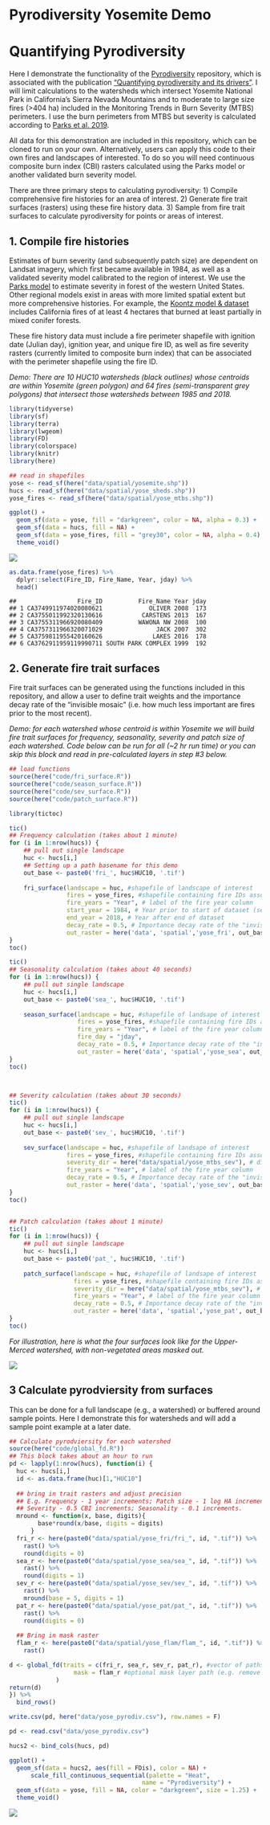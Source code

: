 Pyrodiversity Yosemite Demo
================

# Quantifying Pyrodiversity

Here I demonstrate the functionality of the
[Pyrodiversity](https://github.com/zacksteel/pyrodiversity) repository,
which is associated with the publication [“Quantifying pyrodiversity and
its drivers”](https://doi.org/10.1098/rspb.2020.3202). I will limit
calculations to the watersheds which intersect Yosemite National Park in
California’s Sierra Nevada Mountains and to moderate to large size fires
(>404 ha) included in the Monitoring Trends in Burn Severity (MTBS)
perimeters. I use the burn perimeters from MTBS but severity is
calculated according to [Parks et
al. 2019](https://www.mdpi.com/2072-4292/11/14/1735).

All data for this demonstration are included in this repository, which
can be cloned to run on your own. Alternatively, users can apply this
code to their own fires and landscapes of interested. To do so you will
need continuous composite burn index (CBI) rasters calculated using the
Parks model or another validated burn severity model.

There are three primary steps to calculating pyrodiversity: 1) Compile
comprehensive fire histories for an area of interest. 2) Generate fire
trait surfaces (rasters) using these fire history data. 3) Sample from
fire trait surfaces to calculate pyrodiversity for points or areas of
interest.

## 1. Compile fire histories

Estimates of burn severity (and subsequently patch size) are dependent
on Landsat imagery, which first became available in 1984, as well as a
validated severity model calibrated to the region of interest. We use
the [Parks model](https://www.mdpi.com/2072-4292/11/14/1735) to estimate
severity in forest of the western United States. Other regional models
exist in areas with more limited spatial extent but more comprehensive
histories. For example, the [Koontz model &
dataset](https://osf.io/ke4qj/#!) includes California fires of at least
4 hectares that burned at least partially in mixed conifer forests.

These fire history data must include a fire perimeter shapefile with
ignition date (Julian day), ignition year, and unique fire ID, as well
as fire severity rasters (currently limited to composite burn index)
that can be associated with the perimeter shapefile using the fire ID.

*Demo: There are 10 HUC10 watersheds (black outlines) whose centroids
are within Yosemite (green polygon) and 64 fires (semi-transparent grey
polygons) that intersect those watersheds between 1985 and 2018.*

``` r
library(tidyverse)
library(sf)
library(terra)
library(lwgeom)
library(FD)
library(colorspace)
library(knitr)
library(here)

## read in shapefiles
yose <- read_sf(here("data/spatial/yosemite.shp"))
hucs <- read_sf(here("data/spatial/yose_sheds.shp"))
yose_fires <- read_sf(here("data/spatial/yose_mtbs.shp")) 

ggplot() +
  geom_sf(data = yose, fill = "darkgreen", color = NA, alpha = 0.3) +
  geom_sf(data = hucs, fill = NA) +
  geom_sf(data = yose_fires, fill = "grey30", color = NA, alpha = 0.4) +
  theme_void()
```

![](YosemiteDemo_files/figure-gfm/unnamed-chunk-1-1.png)<!-- -->

``` r
as.data.frame(yose_fires) %>% 
  dplyr::select(Fire_ID, Fire_Name, Year, jday) %>% 
  head()
```

    ##                 Fire_ID          Fire_Name Year jday
    ## 1 CA3749911974020080621             OLIVER 2008  173
    ## 2 CA3755011992320130616           CARSTENS 2013  167
    ## 3 CA3755311966920080409          WAWONA NW 2008  100
    ## 4 CA3757311966320071029               JACK 2007  302
    ## 5 CA3759811955420160626              LAKES 2016  178
    ## 6 CA3762911959119990711 SOUTH PARK COMPLEX 1999  192

## 2. Generate fire trait surfaces

Fire trait surfaces can be generated using the functions included in
this repository, and allow a user to define trait weights and the
importance decay rate of the “invisible mosaic” (i.e. how much less
important are fires prior to the most recent).

*Demo: for each watershed whose centroid is within Yosemite we will
build fire trait surfaces for frequency, seasonality, severity and patch
size of each watershed. Code below can be run for all (\~2 hr run time)
or you can skip this block and read in pre-calculated layers in step #3
below.*

``` r
## load functions
source(here("code/fri_surface.R"))
source(here("code/season_surface.R"))
source(here("code/sev_surface.R"))
source(here("code/patch_surface.R"))

library(tictoc)

tic()
## Frequency calculation (takes about 1 minute)
for (i in 1:nrow(hucs)) {
    ## pull out single landscape          
    huc <- hucs[i,]
    ## Setting up a path basename for this demo
    out_base <- paste0('fri_', huc$HUC10, '.tif')
    
    fri_surface(landscape = huc, #shapefile of landscape of interest
                fires = yose_fires, #shapefile containing fire IDs associated with severity rasters
                fire_years = "Year", # label of the fire year column
                start_year = 1984, # Year prior to start of dataset (severity data available starting 1985)
                end_year = 2018, # Year after end of dataset 
                decay_rate = 0.5, # Importance decay rate of the "invisible mosaic", between [0,1)
                out_raster = here('data', 'spatial','yose_fri', out_base)) #path for writing output rasters
}
toc()

tic()
## Seasonality calculation (takes about 40 seconds)
for (i in 1:nrow(hucs)) {
    ## pull out single landscape          
    huc <- hucs[i,]
    out_base <- paste0('sea_', huc$HUC10, '.tif')
    
    season_surface(landscape = huc, #shapefile of landsape of interest
                   fires = yose_fires, #shapefile containing fire IDs associated with severity rasters
                   fire_years = "Year", # label of the fire year column
                   fire_day = "jday",
                   decay_rate = 0.5, # Importance decay rate of the "invisible mosaic", between [0,1)
                   out_raster = here('data', 'spatial','yose_sea', out_base)) #path for writing output rasters
}
toc()



## Severity calculation (takes about 30 seconds)
tic()
for (i in 1:nrow(hucs)) {
    ## pull out single landscape          
    huc <- hucs[i,]
    out_base <- paste0('sev_', huc$HUC10, '.tif')
    
    sev_surface(landscape = huc, #shapefile of landsape of interest
                fires = yose_fires, #shapefile containing fire IDs associated with severity rasters
                severity_dir = here("data/spatial/yose_mtbs_sev"), # directory where fire rasters are held
                fire_years = "Year", # label of the fire year column
                decay_rate = 0.5, # Importance decay rate of the "invisible mosaic", between [0,1)
                out_raster = here('data', 'spatial','yose_sev', out_base)) #path for writing output rasters
}
toc()


## Patch calculation (takes about 1 minute)
tic()
for (i in 1:nrow(hucs)) {
    ## pull out single landscape          
    huc <- hucs[i,]
    out_base <- paste0('pat_', huc$HUC10, '.tif')
    
    patch_surface(landscape = huc, #shapefile of landsape of interest
                  fires = yose_fires, #shapefile containing fire IDs associated with severity rasters
                  severity_dir = here("data/spatial/yose_mtbs_sev"), # directory where fire rasters are held
                  fire_years = "Year", # label of the fire year column
                  decay_rate = 0.5, # Importance decay rate of the "invisible mosaic", between [0,1)
                  out_raster = here('data', 'spatial','yose_pat', out_base)) #path for writing output rasters
}
toc()
```

*For illustration, here is what the four surfaces look like for the
Upper-Merced watershed, with non-vegetated areas masked out.*

![](../figures/ex2_surfaces.png)

## 3 Calculate pyrodviersity from surfaces

This can be done for a full landscape (e.g., a watershed) or buffered
around sample points. Here I demonstrate this for watersheds and will
add a sample point example at a later date.

``` r
## Calculate pyrodviersity for each watershed
source(here("code/global_fd.R"))
## This block takes about an hour to run
pd <- lapply(1:nrow(hucs), function(i) {
  huc <- hucs[i,]
  id <- as.data.frame(huc)[1,"HUC10"]
  
  ## bring in trait rasters and adjust precision   
  ## E.g. Frequency - 1 year increments; Patch size - 1 log HA increments; 
  ## Severity - 0.5 CBI increments; Seasonality - 0.1 increments.
  mround <- function(x, base, digits){
        base*round(x/base, digits = digits)
      } 
  fri_r <- here(paste0("data/spatial/yose_fri/fri_", id, ".tif")) %>% 
    rast() %>% 
    round(digits = 0)
  sea_r <- here(paste0("data/spatial/yose_sea/sea_", id, ".tif")) %>% 
    rast() %>% 
    round(digits = 1)
  sev_r <- here(paste0("data/spatial/yose_sev/sev_", id, ".tif")) %>% 
    rast() %>% 
    mround(base = 5, digits = 1)
  pat_r <- here(paste0("data/spatial/yose_pat/pat_", id, ".tif")) %>% 
    rast() %>% 
    round(digits = 0)
  
  ## Bring in mask raster
  flam_r <- here(paste0("data/spatial/yose_flam/flam_", id, ".tif")) %>% 
    rast()

d <- global_fd(traits = c(fri_r, sea_r, sev_r, pat_r), #vector of paths or rast files
                  mask = flam_r #optional mask layer path (e.g. remove non-flammable areas)
             )
return(d)
}) %>% 
  bind_rows()

write.csv(pd, here("data/yose_pyrodiv.csv"), row.names = F)
```

``` r
pd <- read.csv("data/yose_pyrodiv.csv")

hucs2 <- bind_cols(hucs, pd)

ggplot() +
  geom_sf(data = hucs2, aes(fill = FDis), color = NA) +
      scale_fill_continuous_sequential(palette = "Heat",
                                     name = "Pyrodiversity") +
  geom_sf(data = yose, fill = NA, color = "darkgreen", size = 1.25) +
  theme_void()
```

![](YosemiteDemo_files/figure-gfm/unnamed-chunk-4-1.png)<!-- -->
